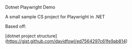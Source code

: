 Dotnet Playwright Demo

A small sample CS project for Playwright in .NET

Based off:

[dotnet project structure] (https://gist.github.com/davidfowl/ed7564297c61fe9ab814)
